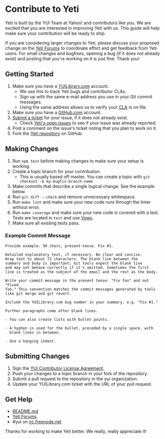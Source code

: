 # Contribute to Yeti

Yeti is built by the YUI Team at Yahoo! and contributors like you. We are excited
that you are interested in improving Yeti with us. This guide will help make sure
your contribution will be ready to ship.

If you are considering larger changes to Yeti, please discuss your proposed change
on the [Yeti Forums][forums] to coordinate effort and get feedback from Yeti users.
For small changes and bugfixes, opening a bug (if it does not already exist) and
posting that you're working on it is just fine. Thank you!

## Getting Started

 1. Make sure you have a [YUILibrary.com][yui] account.
    - We use this to track Yeti bugs and contributor CLAs.
    - Sign up with the same e-mail address you use in your Git commit messages.
    - Using the same address allows us to verify your [CLA][] is on file.
 1. Make sure you have a [GitHub.com][gh] account.
 1. [Submit a ticket][newticket] for your issue, if it does not already exist.
    - Check [Yeti's open issues][issues] to see if your issue was already reported.
 1. Post a comment on the issue's ticket noting that you plan to work on it.
 1. Fork the [Yeti repository][repo] on GitHub.

## Making Changes

 1. Run `npm test` before making changes to make sure your setup is working.
 1. Create a topic branch for your contribution.
    - This is usually based off master.
      You can create a topic with `git checkout -b my-bugfix-branch-name`
 1. Make commits that describe a single logical change. See the example below.
 1. Run `git diff --check` and remove unnecessary whitespace.
 1. Run `make lint` and make sure your new code runs through the linter
    without error.
 1. Run `make coverage` and make sure your new code is covered with a test.
    Tests are located in `test` and use [Vows][].
 1. Make sure all existing tests pass.

### Example Commit Message

    Provide example. 50 chars, present-tense. Fix #1.

    Detailed explanatory text, if necessary. Be clear and concise.
    Wrap text to about 72 characters. The blank line between the
    summary and body is important; Git tools expect the blank line
    and may not behave correctly if it's omitted. Sometimes the first
    line is treated as the subject of the email and the rest as the body.

    Write your commit message in the present tense: "Fix foo" and not "Fixed
    foo." This convention matches the commit messages generated by tools
    like git merge and git revert.

    Include the YUILibrary.com bug number in your summary, e.g. "Fix #1."

    Further paragraphs come after blank lines.

    - You can also create lists with bullet points.

    - A hyphen is used for the bullet, preceded by a single space, with
      blank lines in between.

    - Use a hanging indent.

## Submitting Changes

 1. Sign the [YUI Contributor License Agreement][CLA].
 1. Push your changes to a topic branch in your fork of the repository.
 1. Submit a pull request to the repository in the yui organization.
 1. Update your YUILibrary.com ticket with the URL of your pull request.

## Get Help

 - [README.md](https://github.com/yui/yeti/blob/master/README.md)
 - [Yeti Forums][forums]
 - #yui on [irc.freenode.net](http://webchat.freenode.net/)

Thanks for working to make Yeti better. We really, really appreciate it!

  [forums]: http://yuilibrary.com/forum/viewforum.php?f=230
  [CLA]: http://yuilibrary.com/contribute/cla/
  [yui]: http://yuilibrary.com/
  [gh]: https://github.com/
  [issues]: http://yuilibrary.com/projects/yeti/report/1
  [newticket]: http://yuilibrary.com/projects/yeti/newticket
  [repo]: https://github.com/yui/yeti
  [Vows]: http://vowsjs.org/
